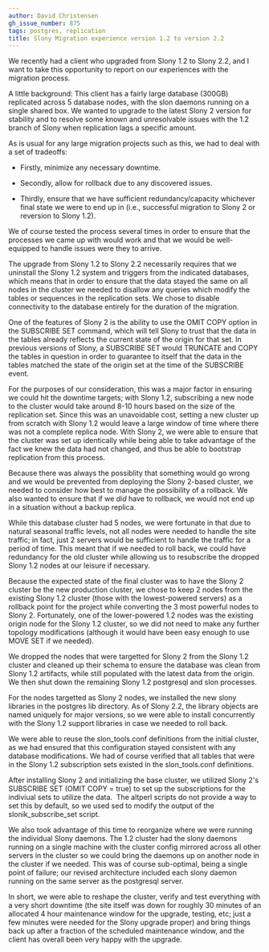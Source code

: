 ```yaml
---
author: David Christensen
gh_issue_number: 875
tags: postgres, replication
title: Slony Migration experience version 1.2 to version 2.2
---
```


We recently had a client who upgraded from Slony 1.2 to Slony 2.2, and I want to take this opportunity to report on our experiences with the migration process.

A little background: This client has a fairly large database (300GB) replicated across 5 database nodes, with the slon daemons running on a single shared box.  We wanted to upgrade to the latest Slony 2 version for stability and to resolve some known and unresolvable issues with the 1.2 branch of Slony when replication lags a specific amount.

As is usual for any large migration projects such as this, we had to deal with a set of tradeoffs:

- Firstly, minimize any necessary downtime.

- Secondly, allow for rollback due to any discovered issues.

- Thirdly, ensure that we have sufficient redundancy/capacity whichever final state we were to end up in (i.e., successful migration to Slony 2 or reversion to Slony 1.2).

We of course tested the process several times in order to ensure that the processes we came up with would work and that we would be well-equipped to handle issues were they to arrive.

The upgrade from Slony 1.2 to Slony 2.2 necessarily requires that we uninstall the Slony 1.2 system and triggers from the indicated databases, which means that in order to ensure that the data stayed the same on all nodes in the cluster we needed to disallow any queries which modify the tables or sequences in the replication sets.  We chose to disable connectivity to the database entirely for the duration of the migration.

One of the features of Slony 2 is the ability to use the OMIT COPY option in the SUBSCRIBE SET command, which will tell Slony to trust that the data in the tables already reflects the current state of the origin for that set.  In previous versions of Slony, a SUBSCRIBE SET would TRUNCATE and COPY the tables in question in order to guarantee to itself that the data in the tables matched the state of the origin set at the time of the SUBSCRIBE event.

For the purposes of our consideration, this was a major factor in ensuring we could hit the downtime targets; with Slony 1.2, subscribing a new node to the cluster would take around 8-10 hours based on the size of the replication set.  Since this was an unavoidable cost, setting a new cluster up from scratch with Slony 1.2 would leave a large window of time where there was not a complete replica node.  With Slony 2, we were able to ensure that the cluster was set up identically while being able to take advantage of the fact we knew the data had not changed, and thus be able to bootstrap replication from this process.

Because there was always the possiblity that something would go wrong and we would be prevented from deploying the Slony 2-based cluster, we needed to consider how best to manage the possibility of a rollback.  We also wanted to ensure that if we *did* have to rollback, we would not end up in a situation without a backup replica.

While this database cluster had 5 nodes, we were fortunate in that due to natural seasonal traffic levels, not all nodes were needed to handle the site traffic; in fact, just 2 servers would be sufficient to handle the traffic for a period of time.  This meant that if we needed to roll back, we could have redundancy for the old cluster while allowing us to resubscribe the dropped Slony 1.2 nodes at our leisure if necessary.

Because the expected state of the final cluster was to have the Slony 2 cluster be the new production cluster, we chose to keep 2 nodes from the existing Slony 1.2 cluster (those with the lowest-powered servers) as a rollback point for the project while converting the 3 most powerful nodes to Slony 2.  Fortunately, one of the lower-powered 1.2 nodes was the existing origin node for the Slony 1.2 cluster, so we did not need to make any further topology modifications (although it would have been easy enough to use MOVE SET if we needed).

We dropped the nodes that were targetted for Slony 2 from the Slony 1.2 cluster and cleaned up their schema to ensure the database was clean from Slony 1.2 artifacts, while still populated with the latest data from the origin.  We then shut down the remaining Slony 1.2 postgresql and slon processes.

For the nodes targetted as Slony 2 nodes, we installed the new slony libraries in the postgres lib directory.  As of Slony 2.2, the library objects are named uniquely for major versions, so we were able to install concurrently with the Slony 1.2 support libraries in case we needed to roll back.

We were able to reuse the slon_tools.conf definitions from the initial cluster, as we had ensured that this configuration stayed consistent with any database modifications.  We had of course verified that all tables that were in the Slony 1.2 subscription sets existed in the slon_tools.conf definitions.

After installing Slony 2 and initializing the base cluster, we utilized Slony 2's SUBSCRIBE SET (OMIT COPY = true) to set up the subscriptions for the indiviual sets to utilize the data.  The altperl scripts do not provide a way to set this by default, so we used sed to modify the output of the slonik_subscribe_set script.

We also took advantage of this time to reorganize where we were running the individual Slony daemons.  The 1.2 cluster had the slony daemons running on a single machine with the cluster config mirrored across all other servers in the cluster so we could bring the daemons up on another node in the cluster if we needed.  This was of course sub-optimal, being a single point of failure; our revised architecture included each slony daemon running on the same server as the postgresql server.

In short, we were able to reshape the cluster, verify and test everything with a very short downtime (the site itself was down for roughly 30 minutes of an allocated 4 hour maintenance window for the upgrade, testing, etc; just a few minutes were needed for the Slony upgrade proper) and bring things back up after a fraction of the scheduled maintenance window, and the client has overall been very happy with the upgrade.
